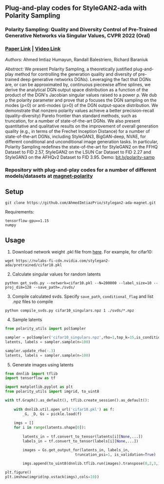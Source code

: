 ## Plug-and-play codes for StyleGAN2-ada with Polarity Sampling
### Polarity Sampling: Quality and Diversity Control of Pre-Trained Generative Networks via Singular Values, CVPR 2022 (Oral)
### [Paper Link](https://arxiv.org/abs/2203.01993) | [Video Link](https://www.youtube.com/watch?v=zRKyx_dF89M)

*Authors:* Ahmed Imtiaz Humayun, Randall Balestriero, Richard Baraniuk

*Abstract:* We present Polarity Sampling, a theoretically justified plug-and-play method for controlling the generation quality and diversity of pre-trained deep generative networks DGNs). Leveraging the fact that DGNs are, or can be approximated by, continuous piecewise affine splines, we derive the analytical DGN output space distribution as a function of the product of the DGN's Jacobian singular values raised to a power ρ. We dub ρ the polarity parameter and prove that ρ focuses the DGN sampling on the modes (ρ<0) or anti-modes (ρ>0) of the DGN output-space distribution. We demonstrate that nonzero polarity values achieve a better precision-recall (quality-diversity) Pareto frontier than standard methods, such as truncation, for a number of state-of-the-art DGNs. We also present quantitative and qualitative results on the improvement of overall generation quality (e.g., in terms of the Frechet Inception Distance) for a number of state-of-the-art DGNs, including StyleGAN3, BigGAN-deep, NVAE, for different conditional and unconditional image generation tasks. In particular, Polarity Sampling redefines the state-of-the-art for StyleGAN2 on the FFHQ Dataset to FID 2.57, StyleGAN2 on the LSUN Car Dataset to FID 2.27 and StyleGAN3 on the AFHQv2 Dataset to FID 3.95. Demo: [bit.ly/polarity-samp](http://bit.ly/polarity-samp)

### Repository with plug-and-play codes for a number of different models/datasets at [magnet-polarity](https://github.com/AhmedImtiazPrio/magnet-polarity) 

## Setup

```
git clone https://github.com/AhmedImtiazPrio/stylegan2-ada-magnet.git
```


Requirements:
```
tensorflow-gpu==1.15
numpy
```

## Usage
1. Download network weight .pkl file from [here](https://nvlabs-fi-cdn.nvidia.com/stylegan2-ada/pretrained/). For example, for cifar10:
```console
wget https://nvlabs-fi-cdn.nvidia.com/stylegan2-ada/pretrained/cifar10.pkl
```

2. Calculate singular values for random latents

```console
python get_svds.py --network=cifar10.pkl --N=200000 --label_size=10 --proj_dim=128 --save_path=./svds/
```

3. Compile calculated svds. Specify `save_path`, `conditional_flag` and list .npz files to compile 
```console
python compile_svds.py cifar10_singulars.npz 1 ./svds/*.npz
```

4. Sample latents
```python
from polarity_utils import polSampler

sampler = polSampler('cifar10_singulars.npz',rho=1,top_k=15,is_conditional=True)
latents, labels = sampler.sample(n=100)

sampler.update_rho(-.3)
latents, labels = sampler.sample(n=100)
```

5. Generate images using latents
```python
from dnnlib import tflib
import tensorflow as tf

import matplotlib.pyplot as plt
from polarity_utils import imgrid, to_uint8

with tf.Graph().as_default(), tflib.create_session().as_default():
    
    with dnnlib.util.open_url('cifar10.pkl') as f:
        _G, _D, Gs = pickle.load(f)
    
    imgs = []
    for i in range(latents.shape[0]):
        
        latents_in = tf.convert_to_tensor(latents[i][None,...])
        labels_in = tf.convert_to_tensor(labels[i][None,...])

        images = Gs.get_output_for(latents_in, labels_in,
                                truncation_psi=1, is_validation=True)

        imgs.append(to_uint8(dnnlib.tflib.run(images).transpose(0,2,3,1)))
        
plt.figure()
plt.imshow(imgrid(np.vstack(imgs),cols=10))
```
